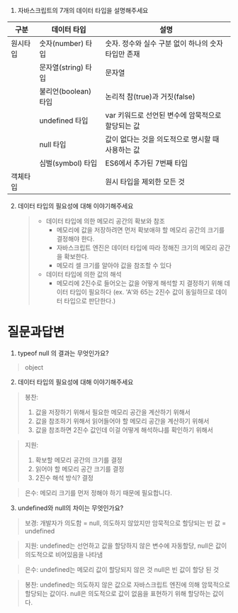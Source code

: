 1. 자바스크립트의 7개의 데이터 타입을 설명해주세요

| 구분     | 데이터 타입          | 설명                                                |
| -------- | -------------------- | --------------------------------------------------- |
| 원시타입 | 숫자(number) 타입    | 숫자. 정수와 실수 구분 없이 하나의 숫자 타입만 존재 |
|          | 문자열(string) 타입  | 문자열                                              |
|          | 불리언(boolean) 타입 | 논리적 참(true)과 거짓(false)                       |
|          | undefined 타입       | var 키워드로 선언된 변수에 암묵적으로 할당되는 값   |
|          | null 타입            | 값이 없다는 것을 의도적으로 명시할 때 사용하는 값   |
|          | 심벌(symbol) 타입    | ES6에서 추가된 7번째 타입                           |
| 객체타입 |                      | 원시 타입을 제외한 모든 것                          |

2. 데이터 타입의 필요성에 대해 이야기해주세요
   > - 데이터 타입에 의한 메모리 공간의 확보와 참조
   >   - 메모리에 값을 저장하려면 먼저 확보애햐 할 메모리 공간의 크기를 결정해야 한다.
   >   - 자바스크립트 엔진은 데이터 타입에 따라 정해진 크기의 메모리 공간을 확보한다.
   >   - 메모리 셀 크기를 알아야 값을 참조할 수 있다
   > - 데이터 타입에 의한 값의 해석
   >   - 메모리에 2진수로 들어오는 값을 어떻게 해석할 지 결정하기 위해 데이터 타입이 필요하다 (ex. 'A'와 65는 2진수 값이 동일하므로 데이터 타입으로 판단한다.)

# 질문과답변

1. typeof null 의 결과는 무엇인가요?

> object

2. 데이터 타입의 필요성에 대해 이야기해주세요

> 봉찬:
>
> 1. 값을 저장하기 위해서 필요한 메모리 공간을 계산하기 위해서
> 2. 값을 참조하기 위해서 읽어들어야 할 메모리 공간을 계산하기 위해서
> 3. 값을 참조하면 2진수 값인데 이걸 어떻게 해석하냐를 확인하기 위해서

> 지원:
>
> 1. 확보할 메모리 공간의 크기를 결정
> 2. 읽어야 할 메모리 공간 크기를 결정
> 3. 2진수 해석 방식? 결정

> 은수: 메모리 크기를 먼저 정해야 하기 때문에 필요합니다.

3. undefined와 null의 차이는 무엇인가요?

> 보경: 개발자가 의도함 = null, 의도하지 않았지만 암묵적으로 할당되는 빈 값 = undefined

> 지원: undefined는 선언하고 값을 할당하지 않은 변수에 자동할당, null은 값이 의도적으로 비어있음을 나타냄

> 은수: undefined는 메모리 값이 할당되지 않은 것
> null은 빈 값이 할당 된 것

> 봉찬: undefined는 의도하지 않은 값으로 자바스크립트 엔진에 의해 암묵적으로 할당되는 값이다. null은 의도적으로 값이 없음을 표현하기 위해 할당하는 값이다.
